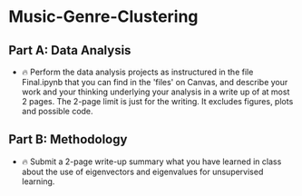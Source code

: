 # Music-Genre-Clustering

## Part A: Data Analysis

 - :fire: Perform the data analysis projects as instructured in the file Final.ipynb that you can find in the 'files' on Canvas, and describe your work and your thinking underlying your analysis in a write up of at most 2 pages. The 2-page limit is just for the writing. It excludes figures, plots and possible code.
 
## Part B: Methodology

-  :fire: Submit a 2-page write-up summary what you have learned in class about the use of eigenvectors and eigenvalues for unsupervised learning.
